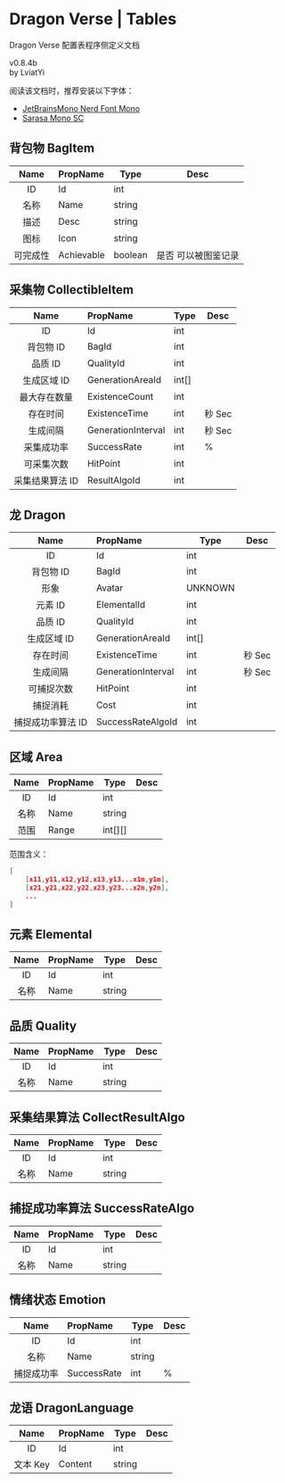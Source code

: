 # Dragon Verse | Tables

Dragon Verse 配置表程序侧定义文档

v0.8.4b  
by LviatYi

阅读该文档时，推荐安装以下字体：

- [JetBrainsMono Nerd Font Mono][JetbrainsMonoNerdFont]
- [Sarasa Mono SC][SarasaMonoSC]

## 背包物 BagItem

|   Name   | PropName   | Type    | Desc                |
| :------: | :--------- | ------- | ------------------- |
|    ID    | Id         | int     |                     |
|   名称   | Name       | string  |                     |
|   描述   | Desc       | string  |                     |
|   图标   | Icon       | string  |                     |
| 可完成性 | Achievable | boolean | 是否 可以被图鉴记录 |

## 采集物 CollectibleItem

|      Name       | PropName           | Type  | Desc   |
| :-------------: | :----------------- | ----- | ------ |
|       ID        | Id                 | int   |        |
|    背包物 ID    | BagId              | int   |        |
|     品质 ID     | QualityId          | int   |        |
|   生成区域 ID   | GenerationAreaId   | int[] |        |
|  最大存在数量   | ExistenceCount     | int   |        |
|    存在时间     | ExistenceTime      | int   | 秒 Sec |
|    生成间隔     | GenerationInterval | int   | 秒 Sec |
|   采集成功率    | SuccessRate        | int   | %      |
|   可采集次数    | HitPoint           | int   |        |
| 采集结果算法 ID | ResultAlgoId       | int   |        |

## 龙 Dragon

|       Name        | PropName           | Type    | Desc   |
| :---------------: | :----------------- | ------- | ------ |
|        ID         | Id                 | int     |        |
|     背包物 ID     | BagId              | int     |        |
|       形象        | Avatar             | UNKNOWN |        |
|      元素 ID      | ElementalId        | int     |        |
|      品质 ID      | QualityId          | int     |        |
|    生成区域 ID    | GenerationAreaId   | int[]   |        |
|     存在时间      | ExistenceTime      | int     | 秒 Sec |
|     生成间隔      | GenerationInterval | int     | 秒 Sec |
|    可捕捉次数     | HitPoint           | int     |        |
|     捕捉消耗      | Cost               | int     |        |
| 捕捉成功率算法 ID | SuccessRateAlgoId  | int     |        |

## 区域 Area

| Name | PropName | Type    | Desc |
| :--: | :------- | ------- | ---- |
|  ID  | Id       | int     |      |
| 名称 | Name     | string  |      |
| 范围 | Range    | int[][] |      |

范围含义：

```json
[
    [x11,y11,x12,y12,x13,y13...x1m,y1m],
    [x21,y21,x22,y22,x23,y23...x2n,y2n],
    ...
]
```

## 元素 Elemental

| Name | PropName | Type   | Desc |
| :--: | :------- | ------ | ---- |
|  ID  | Id       | int    |      |
| 名称 | Name     | string |      |

## 品质 Quality

| Name | PropName | Type   | Desc |
| :--: | :------- | ------ | ---- |
|  ID  | Id       | int    |      |
| 名称 | Name     | string |      |

## 采集结果算法 CollectResultAlgo

| Name | PropName | Type   | Desc |
| :--: | :------- | ------ | ---- |
|  ID  | Id       | int    |      |
| 名称 | Name     | string |      |

## 捕捉成功率算法 SuccessRateAlgo

| Name | PropName | Type   | Desc |
| :--: | :------- | ------ | ---- |
|  ID  | Id       | int    |      |
| 名称 | Name     | string |      |

## 情绪状态 Emotion

|    Name    | PropName    | Type   | Desc |
| :--------: | :---------- | ------ | ---- |
|     ID     | Id          | int    |      |
|    名称    | Name        | string |      |
| 捕捉成功率 | SuccessRate | int    | %    |

## 龙语 DragonLanguage

|   Name   | PropName | Type   | Desc |
| :------: | :------- | ------ | ---- |
|    ID    | Id       | int    |      |
| 文本 Key | Content  | string |      |

[JetbrainsMonoNerdFont]: https://github.com/ryanoasis/nerd-fonts/releases/download/v3.0.2/JetBrainsMono.zip@fallbackFont
[SarasaMonoSC]: https://github.com/be5invis/Sarasa-Gothic/releases/download/v0.41.6/sarasa-gothic-ttf-0.41.6.7z
